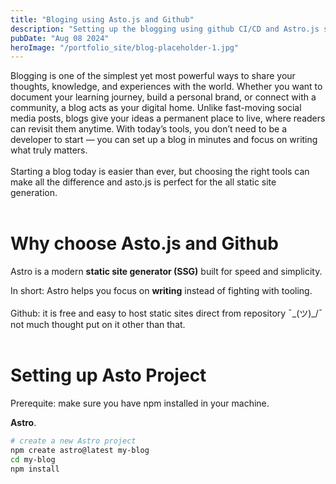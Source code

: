 ```yaml
---
title: "Bloging using Asto.js and Github"
description: "Setting up the blogging using github CI/CD and Astro.js static site generation."
pubDate: "Aug 08 2024"
heroImage: "/portfolio_site/blog-placeholder-1.jpg"
---
```


Blogging is one of the simplest yet most powerful ways to share your thoughts, knowledge, and experiences with the world. Whether you want to document your learning journey, build a personal brand, or connect with a community, a blog acts as your digital home. Unlike fast-moving social media posts, blogs give your ideas a permanent place to live, where readers can revisit them anytime. With today’s tools, you don’t need to be a developer to start — you can set up a blog in minutes and focus on writing what truly matters.
<br><br>
Starting a blog today is easier than ever, but choosing the right tools can make all the difference and asto.js is perfect for the all static site generation.
<br><br>

<h1 class="md:text-3xl text-2xl font-bold"> Why choose Asto.js and Github</h1>

Astro is a modern **static site generator (SSG)** built for speed and simplicity.

In short: Astro helps you focus on **writing** instead of fighting with tooling.
<br><br>
Github: it is free and easy to host static sites direct from repository ¯\_(ツ)\_/¯ not much thought put on it other than that.
<br><br>

<h1 class="md:text-3xl text-2xl font-bold"> Setting up Asto Project </h1>

Prerequite: make sure you have npm installed in your machine.

**Astro**.

```bash
# create a new Astro project
npm create astro@latest my-blog
cd my-blog
npm install
```
